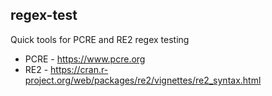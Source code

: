 ## regex-test

Quick tools for PCRE and RE2 regex testing

- PCRE - https://www.pcre.org
- RE2 - https://cran.r-project.org/web/packages/re2/vignettes/re2_syntax.html
